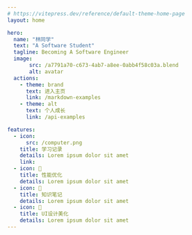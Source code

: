 ```yaml
---
# https://vitepress.dev/reference/default-theme-home-page
layout: home

hero:
  name: "林同学"
  text: "A Software Student"
  tagline: Becoming A Software Engineer
  image:
       src: /a7791a70-c673-4ab7-a8ee-0abb4f58c03a.blend
       alt: avatar
  actions:
    - theme: brand
      text: 进入主页
      link: /markdown-examples
    - theme: alt
      text: 个人成长
      link: /api-examples

features:
  - icon: 
      src: /computer.png
    title: 学习记录
    details: Lorem ipsum dolor sit amet
    link: 
  - icon: 🚀
    title: 性能优化
    details: Lorem ipsum dolor sit amet
  - icon: 📕
    title: 知识笔记
    details: Lorem ipsum dolor sit amet
  - icon: 🎨
    title: UI设计美化
    details: Lorem ipsum dolor sit amet
---
```

